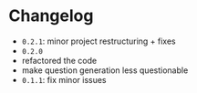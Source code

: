 # Changelog

 * `0.2.1`: minor project restructuring + fixes
 * `0.2.0`
  * refactored the code
  * make question generation less questionable
 * `0.1.1`: fix minor issues 
